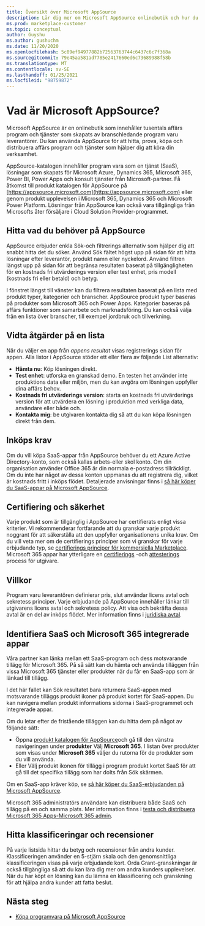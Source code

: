 ```yaml
---
title: Översikt över Microsoft AppSource
description: Lär dig mer om Microsoft AppSource onlinebutik och hur du kan hitta och få en omfattande katalog med program vara och lösningar.
ms.prod: marketplace-customer
ms.topic: conceptual
author: Guyshu
ms.author: gushuchm
ms.date: 11/20/2020
ms.openlocfilehash: 5c89ef94977882b72563763744c6437c6c7f368a
ms.sourcegitcommit: 79e45aa581ad7785e2417660ed6c73689988f58b
ms.translationtype: MT
ms.contentlocale: sv-SE
ms.lasthandoff: 01/25/2021
ms.locfileid: "98759872"
---
```

# <a name="what-is-microsoft-appsource"></a>Vad är Microsoft AppSource?

Microsoft AppSource är en onlinebutik som innehåller tusentals affärs program och tjänster som skapats av branschledande program varu leverantörer. Du kan använda AppSource för att hitta, prova, köpa och distribuera affärs program och tjänster som hjälper dig att köra din verksamhet.

AppSource-katalogen innehåller program vara som en tjänst (SaaS), lösningar som skapats för Microsoft Azure, Dynamics 365, Microsoft 365, Power BI, Power Apps och konsult tjänster från Microsoft-partner. Få åtkomst till produkt katalogen för AppSource på [https://appsource.microsoft.com](https://appsource.microsoft.com) eller genom produkt upplevelsen i Microsoft 365, Dynamics 365 och Microsoft Power Platform. Lösningar från AppSource kan också vara tillgängliga från Microsofts åter försäljare i Cloud Solution Provider-programmet.

## <a name="find-what-you-need-on-appsource"></a>Hitta vad du behöver på AppSource

AppSource erbjuder enkla Sök-och filtrerings alternativ som hjälper dig att snabbt hitta det du söker. Använd Sök fältet högst upp på sidan för att hitta lösningar efter leverantör, produkt namn eller nyckelord. Använd filtren längst upp på sidan för att begränsa resultaten baserat på tillgängligheten för en kostnads fri utvärderings version eller test enhet, pris modell (kostnads fri eller betald) och betyg.

I fönstret längst till vänster kan du filtrera resultaten baserat på en lista med produkt typer, kategorier och branscher. AppSource produkt typer baseras på produkter som Microsoft 365 och Power Apps. Kategorier baseras på affärs funktioner som samarbete och marknadsföring. Du kan också välja från en lista över branscher, till exempel jordbruk och tillverkning.

## <a name="take-action-on-a-listing"></a>Vidta åtgärder på en lista

När du väljer en app från _appens resultat_ visas registrerings sidan för appen. Alla listor i AppSource stöder ett eller flera av följande List alternativ:

- **Hämta nu**: Köp lösningen direkt.
- **Test enhet**: utforska en granskad demo. En testen het använder inte produktions data eller miljön, men du kan avgöra om lösningen uppfyller dina affärs behov.
- **Kostnads fri utvärderings version**: starta en kostnads fri utvärderings version för att utvärdera en lösning i produktion med verkliga data, användare eller både och.
- **Kontakta mig**: be utgivaren kontakta dig så att du kan köpa lösningen direkt från dem.

## <a name="purchasing-requirements"></a>Inköps krav

Om du vill köpa SaaS-appar från AppSource behöver du ett Azure Active Directory-konto, som också kallas arbets-eller skol konto. Om din organisation använder Office 365 är din normala e-postadress tillräckligt. Om du inte har något av dessa konton uppmanas du att registrera dig, vilket är kostnads fritt i inköps flödet. Detaljerade anvisningar finns i [så här köper du SaaS-appar på Microsoft AppSource](purchase-software-appsource.md).

## <a name="certification-and-security"></a>Certifiering och säkerhet

Varje produkt som är tillgänglig i AppSource har certifierats enligt vissa kriterier. Vi rekommenderar fortfarande att du granskar varje produkt noggrant för att säkerställa att den uppfyller organisationens unika krav. Om du vill veta mer om de certifierings principer som vi granskar för varje erbjudande typ, se [certifierings principer för kommersiella Marketplace](/legal/marketplace/certification-policies). Microsoft 365 appar har ytterligare en [certifierings](/microsoft-365-app-certification/docs/enterprise-app-certification-guide) -och [attesterings](/microsoft-365-app-certification/docs/enterprise-app-attestation-guide) process för utgivare.

## <a name="terms-and-conditions"></a>Villkor

Program varu leverantören definierar pris, slut användar licens avtal och sekretess principer. Varje erbjudande på AppSource innehåller länkar till utgivarens licens avtal och sekretess policy. Att visa och bekräfta dessa avtal är en del av inköps flödet. Mer information finns i [juridiska avtal](legal-contracts.md).

## <a name="discover-saas-and-microsoft-365-integrated-apps"></a>Identifiera SaaS och Microsoft 365 integrerade appar

Våra partner kan länka mellan ett SaaS-program och dess motsvarande tillägg för Microsoft 365. På så sätt kan du hämta och använda tilläggen från vissa Microsoft 365 tjänster eller produkter när du får en SaaS-app som är länkad till tillägg.

I det här fallet kan Sök resultatet bara returnera SaaS-appen med motsvarande tilläggs produkt ikoner på produkt kortet för SaaS-appen. Du kan navigera mellan produkt informations sidorna i SaaS-programmet och integrerade appar.

Om du letar efter de fristående tilläggen kan du hitta dem på något av följande sätt:

- Öppna [produkt katalogen för AppSource](https://appsource.microsoft.com/marketplace/apps/)och gå till den vänstra navigeringen under **produkter** Välj **Microsoft 365**. I listan över produkter som visas under **Microsoft 365** väljer du rutorna för de produkter som du vill använda.
- Eller Välj produkt ikonen för tillägg i program produkt kortet SaaS för att gå till det specifika tillägg som har dolts från Sök skärmen.

Om en SaaS-app kräver köp, se [så här köper du SaaS-erbjudanden på Microsoft AppSource](purchase-software-appsource.md).

Microsoft 365 administratörs användare kan distribuera både SaaS och tillägg på en och samma plats. Mer information finns i [testa och distribuera Microsoft 365 Apps-Microsoft 365 admin](/microsoft-365/admin/manage/test-and-deploy-microsoft-365-apps).

## <a name="find-ratings-and-reviews"></a>Hitta klassificeringar och recensioner

På varje listsida hittar du betyg och recensioner från andra kunder. Klassificeringen använder en 5-stjärn skala och den genomsnittliga klassificeringen visas på varje erbjudande kort. Orda Grant-granskningar är också tillgängliga så att du kan lära dig mer om andra kunders upplevelser. När du har köpt en lösning kan du lämna en klassificering och granskning för att hjälpa andra kunder att fatta beslut.

## <a name="next-steps"></a>Nästa steg

- [Köpa programvara på Microsoft AppSource](purchase-software-appsource.md)
